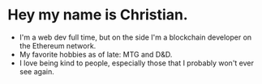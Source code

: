 # Hey my name is Christian.
- I'm a web dev full time, but on the side I'm a blockchain developer on the Ethereum network.
- My favorite hobbies as of late: MTG and D&D. 
- I love being kind to people, especially those that I probably won't ever see again.

<!---
ChristianGobin/ChristianGobin is a ✨ special ✨ repository because its `README.md` (this file) appears on your GitHub profile.
You can click the Preview link to take a look at your changes.
--->
